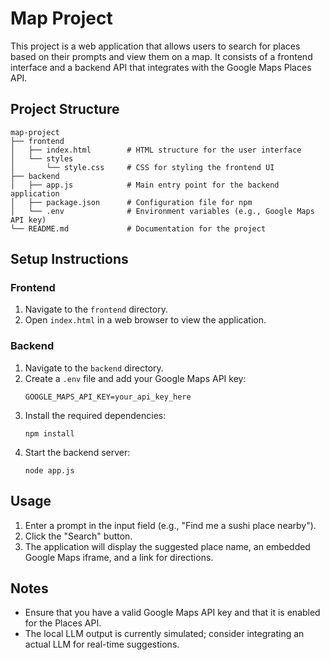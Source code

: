 # Map Project

This project is a web application that allows users to search for places based on their prompts and view them on a map. It consists of a frontend interface and a backend API that integrates with the Google Maps Places API.

## Project Structure

```
map-project
├── frontend
│   ├── index.html        # HTML structure for the user interface
│   └── styles
│       └── style.css     # CSS for styling the frontend UI
├── backend
│   ├── app.js            # Main entry point for the backend application
│   ├── package.json      # Configuration file for npm
│   └── .env              # Environment variables (e.g., Google Maps API key)
└── README.md             # Documentation for the project
```

## Setup Instructions

### Frontend

1. Navigate to the `frontend` directory.
2. Open `index.html` in a web browser to view the application.

### Backend

1. Navigate to the `backend` directory.
2. Create a `.env` file and add your Google Maps API key:
   ```
   GOOGLE_MAPS_API_KEY=your_api_key_here
   ```
3. Install the required dependencies:
   ```
   npm install
   ```
4. Start the backend server:
   ```
   node app.js
   ```

## Usage

1. Enter a prompt in the input field (e.g., "Find me a sushi place nearby").
2. Click the "Search" button.
3. The application will display the suggested place name, an embedded Google Maps iframe, and a link for directions.

## Notes

- Ensure that you have a valid Google Maps API key and that it is enabled for the Places API.
- The local LLM output is currently simulated; consider integrating an actual LLM for real-time suggestions.